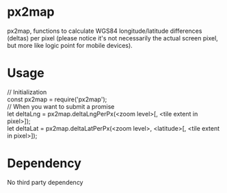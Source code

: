 <h1>px2map</h1>
<p>px2map, functions to calculate WGS84 longitude/latitude differences (deltas) per pixel (please notice it's not necessarily the actual screen pixel, but more like logic point for mobile devices).</p>

<h1>Usage</h1>
<p>// Initialization<br>
const px2map = require('px2map');<br>
// When you want to submit a promise<br>
let deltaLng = px2map.deltaLngPerPx(&lt;zoom level&gt;[, &lt;tile extent in pixel&gt;]);<br>
let deltaLat = px2map.deltaLatPerPx(&lt;zoom level&gt;, &lt;latitude&gt;[, &lt;tile extent in pixel&gt;]);</p>
<h1>Dependency</h1>
<p>No third party dependency</p>